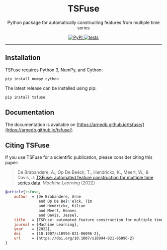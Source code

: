 <h1 align="center">TSFuse</h1>

<p align="center">Python package for automatically constructing features from multiple time series</p>

<p align="center">
    <a href="https://badge.fury.io/py/tsfuse">
        <img alt="PyPI" src="https://badge.fury.io/py/tsfuse.svg">
    </a>
    <a href="https://github.com/arnedb/tsfuse/actions/workflows/tests.yml">
        <img alt="tests" src="https://github.com/arnedb/tsfuse/workflows/tests/badge.svg" />
    </a>
</p>

<hr>

## Installation

TSFuse requires Python 3, NumPy, and Cython:

    pip install numpy cython
    
The latest release can be installed using pip:

    pip install tsfuse
    
## Documentation

The documentation is available on [https://arnedb.github.io/tsfuse/](https://arnedb.github.io/tsfuse/)

## Citing TSFuse

If you use TSFuse for a scientific publication, please consider citing this paper:

> De Brabandere, A., Op De Beéck, T., Hendrickx, K., Meert, W., & Davis, J. [TSFuse: automated feature construction for multiple time series data](https://doi.org/10.1007/s10994-021-06096-2). *Machine Learning* (2022)

```bibtex
@article{tsfuse,
    author  = {De Brabandere, Arne
               and Op De Be{\'e}ck, Tim
               and Hendrickx, Kilian
               and Meert, Wannes
               and Davis, Jesse},
    title   = {TSFuse: automated feature construction for multiple time series data},
    journal = {Machine Learning},
    year    = {2022},
    doi     = {10.1007/s10994-021-06096-2},
    url     = {https://doi.org/10.1007/s10994-021-06096-2}
}
```
